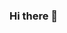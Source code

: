 ### Hi there 👋

<!--
**devcihat/devcihat** is a ✨ _special_ ✨ repository because its `README.md` (this file) appears on your GitHub profile.

Here are some ideas to get you started:

- 🔭 I’m currently working on Reactjs
- 🌱 I’m currently learning Javascript
- 👯 I’m looking to collaborate on open source
- 🤔 I’m looking for help with React
- 📫 How to reach me: [linkedin](https://www.linkedin.com/in/cihat-s%C3%BCng%C3%BC-9b78901a5/)
- 😄 Pronouns: ...
- ⚡ Fun fact: I AM VERY HAPPY!!!
-->
